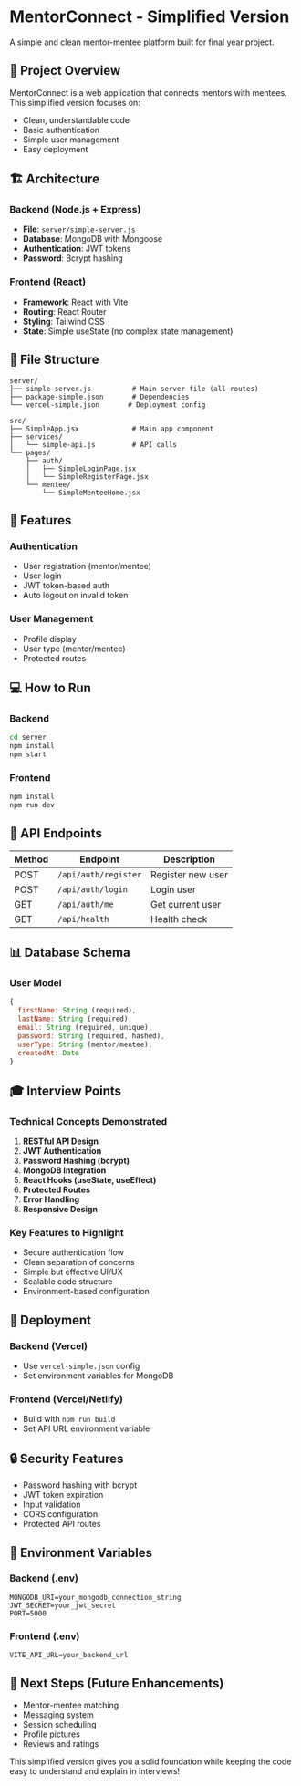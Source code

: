 # MentorConnect - Simplified Version

A simple and clean mentor-mentee platform built for final year project.

## 🎯 Project Overview

MentorConnect is a web application that connects mentors with mentees. This simplified version focuses on:
- Clean, understandable code
- Basic authentication
- Simple user management
- Easy deployment

## 🏗️ Architecture

### Backend (Node.js + Express)
- **File**: `server/simple-server.js`
- **Database**: MongoDB with Mongoose
- **Authentication**: JWT tokens
- **Password**: Bcrypt hashing

### Frontend (React)
- **Framework**: React with Vite
- **Routing**: React Router
- **Styling**: Tailwind CSS
- **State**: Simple useState (no complex state management)

## 📁 File Structure

```
server/
├── simple-server.js          # Main server file (all routes)
├── package-simple.json       # Dependencies
└── vercel-simple.json       # Deployment config

src/
├── SimpleApp.jsx             # Main app component
├── services/
│   └── simple-api.js         # API calls
└── pages/
    ├── auth/
    │   ├── SimpleLoginPage.jsx
    │   └── SimpleRegisterPage.jsx
    └── mentee/
        └── SimpleMenteeHome.jsx
```

## 🚀 Features

### Authentication
- User registration (mentor/mentee)
- User login
- JWT token-based auth
- Auto logout on invalid token

### User Management
- Profile display
- User type (mentor/mentee)
- Protected routes

## 💻 How to Run

### Backend
```bash
cd server
npm install
npm start
```

### Frontend
```bash
npm install
npm run dev
```

## 🔧 API Endpoints

| Method | Endpoint | Description |
|--------|----------|-------------|
| POST | `/api/auth/register` | Register new user |
| POST | `/api/auth/login` | Login user |
| GET | `/api/auth/me` | Get current user |
| GET | `/api/health` | Health check |

## 📊 Database Schema

### User Model
```javascript
{
  firstName: String (required),
  lastName: String (required),
  email: String (required, unique),
  password: String (required, hashed),
  userType: String (mentor/mentee),
  createdAt: Date
}
```

## 🎓 Interview Points

### Technical Concepts Demonstrated
1. **RESTful API Design**
2. **JWT Authentication**
3. **Password Hashing (bcrypt)**
4. **MongoDB Integration**
5. **React Hooks (useState, useEffect)**
6. **Protected Routes**
7. **Error Handling**
8. **Responsive Design**

### Key Features to Highlight
- Secure authentication flow
- Clean separation of concerns
- Simple but effective UI/UX
- Scalable code structure
- Environment-based configuration

## 🚢 Deployment

### Backend (Vercel)
- Use `vercel-simple.json` config
- Set environment variables for MongoDB

### Frontend (Vercel/Netlify)
- Build with `npm run build`
- Set API URL environment variable

## 🔒 Security Features
- Password hashing with bcrypt
- JWT token expiration
- Input validation
- CORS configuration
- Protected API routes

## 📝 Environment Variables

### Backend (.env)
```
MONGODB_URI=your_mongodb_connection_string
JWT_SECRET=your_jwt_secret
PORT=5000
```

### Frontend (.env)
```
VITE_API_URL=your_backend_url
```

## 🎯 Next Steps (Future Enhancements)
- Mentor-mentee matching
- Messaging system
- Session scheduling
- Profile pictures
- Reviews and ratings

This simplified version gives you a solid foundation while keeping the code easy to understand and explain in interviews!
